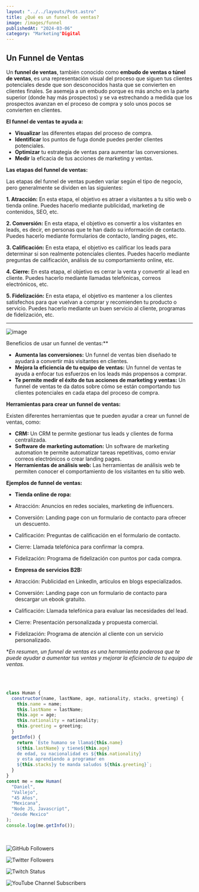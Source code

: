 ```yaml
---
layout: "../../layouts/Post.astro"
title: ¿Qué es un funnel de ventas?
image: /images/funnel
publishedAt: "2024-03-06"
category: "Marketing"Digital
---
```


## Un Funnel de Ventas

Un **funnel de ventas**, también conocido como **embudo de ventas o túnel de ventas**, es una representación visual del proceso que siguen tus clientes potenciales desde que son desconocidos hasta que se convierten en clientes finales. Se asemeja a un embudo porque es más ancho en la parte superior (donde hay más prospectos) y se va estrechando a medida que los prospectos avanzan en el proceso de compra y solo unos pocos se convierten en clientes.

**El funnel de ventas te ayuda a:**

- **Visualizar** las diferentes etapas del proceso de compra.
- **Identificar** los puntos de fuga donde puedes perder clientes potenciales.
- **Optimizar** tu estrategia de ventas para aumentar las conversiones.
- **Medir** la eficacia de tus acciones de marketing y ventas.

**Las etapas del funnel de ventas:**

Las etapas del funnel de ventas pueden variar según el tipo de negocio, pero generalmente se dividen en las siguientes:

**1. Atracción:** En esta etapa, el objetivo es atraer a visitantes a tu sitio web o tienda online. Puedes hacerlo mediante publicidad, marketing de contenidos, SEO, etc.

**2. Conversión:** En esta etapa, el objetivo es convertir a los visitantes en leads, es decir, en personas que te han dado su información de contacto. Puedes hacerlo mediante formularios de contacto, landing pages, etc.

**3. Calificación:** En esta etapa, el objetivo es calificar los leads para determinar si son realmente potenciales clientes. Puedes hacerlo mediante preguntas de calificación, análisis de su comportamiento online, etc.

**4. Cierre:** En esta etapa, el objetivo es cerrar la venta y convertir al lead en cliente. Puedes hacerlo mediante llamadas telefónicas, correos electrónicos, etc.

**5. Fidelización:** En esta etapa, el objetivo es mantener a los clientes satisfechos para que vuelvan a comprar y recomienden tu producto o servicio. Puedes hacerlo mediante un buen servicio al cliente, programas de fidelización, etc.

---

![image](https://res.cloudinary.com/dj0dedvu0/image/upload/v1709768509/fv.jpg)

Beneficios de usar un funnel de ventas:\*\*

- **Aumenta las conversiones:** Un funnel de ventas bien diseñado te ayudará a convertir más visitantes en clientes.
- **Mejora la eficiencia de tu equipo de ventas:** Un funnel de ventas te ayuda a enfocar tus esfuerzos en los leads más propensos a comprar.
- **Te permite medir el éxito de tus acciones de marketing y ventas:** Un funnel de ventas te da datos sobre cómo se están comportando tus clientes potenciales en cada etapa del proceso de compra.

**Herramientas para crear un funnel de ventas:**

Existen diferentes herramientas que te pueden ayudar a crear un funnel de ventas, como:

- **CRM:** Un CRM te permite gestionar tus leads y clientes de forma centralizada.
- **Software de marketing automation:** Un software de marketing automation te permite automatizar tareas repetitivas, como enviar correos electrónicos o crear landing pages.
- **Herramientas de análisis web:** Las herramientas de análisis web te permiten conocer el comportamiento de los visitantes en tu sitio web.

**Ejemplos de funnel de ventas:**

- **Tienda online de ropa:**

- Atracción: Anuncios en redes sociales, marketing de influencers.
- Conversión: Landing page con un formulario de contacto para ofrecer un descuento.
- Calificación: Preguntas de calificación en el formulario de contacto.
- Cierre: Llamada telefónica para confirmar la compra.
- Fidelización: Programa de fidelización con puntos por cada compra.

- **Empresa de servicios B2B:**

- Atracción: Publicidad en LinkedIn, artículos en blogs especializados.
- Conversión: Landing page con un formulario de contacto para descargar un ebook gratuito.
- Calificación: Llamada telefónica para evaluar las necesidades del lead.
- Cierre: Presentación personalizada y propuesta comercial.
- Fidelización: Programa de atención al cliente con un servicio personalizado.

\*_En resumen, un funnel de ventas es una herramienta poderosa que te puede ayudar a aumentar tus ventas y mejorar la eficiencia de tu equipo de ventas._

<br>

<br/>

```js
class Human {
  constructor(name, lastName, age, nationality, stacks, greeting) {
    this.name = name;
    this.lastName = lastName;
    this.age = age;
    this.nationality = nationality;
    this.greeting = greeting;
  }
  getInfo() {
    return `Este humano se llama${this.name}
    ${this.lastName} y tiene${this.age}
    de edad, su nacionalidad es ${this.nationality}
    y esta aprendiendo a programar en 
    ${this.stacks}y te manda saludos ${this.greeting}`;
  }
}
const me = new Human(
  "Daniel",
  "Vallejo",
  "45 Años",
  "Mexicana",
  "Node JS, Javascript",
  "desde Mexico"
);
console.log(me.getInfo());
```

<br/>

![GitHub Followers](https://img.shields.io/github/followers/DanyVeneno?style=social)

![Twitter Followers](https://img.shields.io/twitter/follow/venenodigital?style=social)

![Twitch Status](https://img.shields.io/twitch/status/yehiibhii?style=social)

![YouTube Channel Subscribers](https://img.shields.io/youtube/channel/subscribers/UC8UhdMAKJX56O2PY8kzBIlw?style=social)
